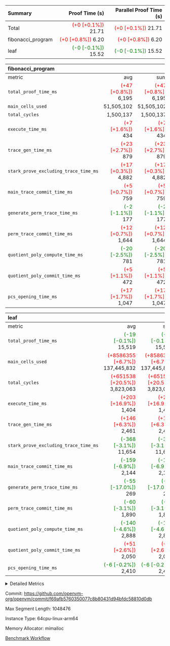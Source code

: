 | Summary | Proof Time (s) | Parallel Proof Time (s) |
|:---|---:|---:|
| Total | <span style='color: red'>(+0 [+0.1%])</span> 21.71 | <span style='color: red'>(+0 [+0.1%])</span> 21.71 |
| fibonacci_program | <span style='color: red'>(+0 [+0.8%])</span> 6.20 | <span style='color: red'>(+0 [+0.8%])</span> 6.20 |
| leaf | <span style='color: green'>(-0 [-0.1%])</span> 15.52 | <span style='color: green'>(-0 [-0.1%])</span> 15.52 |


| fibonacci_program |||||
|:---|---:|---:|---:|---:|
|metric|avg|sum|max|min|
| `total_proof_time_ms ` | <span style='color: red'>(+47 [+0.8%])</span> 6,195 | <span style='color: red'>(+47 [+0.8%])</span> 6,195 | <span style='color: red'>(+47 [+0.8%])</span> 6,195 | <span style='color: red'>(+47 [+0.8%])</span> 6,195 |
| `main_cells_used     ` |  51,505,102 |  51,505,102 |  51,505,102 |  51,505,102 |
| `total_cycles        ` |  1,500,137 |  1,500,137 |  1,500,137 |  1,500,137 |
| `execute_time_ms     ` | <span style='color: red'>(+7 [+1.6%])</span> 434 | <span style='color: red'>(+7 [+1.6%])</span> 434 | <span style='color: red'>(+7 [+1.6%])</span> 434 | <span style='color: red'>(+7 [+1.6%])</span> 434 |
| `trace_gen_time_ms   ` | <span style='color: red'>(+23 [+2.7%])</span> 879 | <span style='color: red'>(+23 [+2.7%])</span> 879 | <span style='color: red'>(+23 [+2.7%])</span> 879 | <span style='color: red'>(+23 [+2.7%])</span> 879 |
| `stark_prove_excluding_trace_time_ms` | <span style='color: red'>(+17 [+0.3%])</span> 4,882 | <span style='color: red'>(+17 [+0.3%])</span> 4,882 | <span style='color: red'>(+17 [+0.3%])</span> 4,882 | <span style='color: red'>(+17 [+0.3%])</span> 4,882 |
| `main_trace_commit_time_ms` | <span style='color: red'>(+5 [+0.7%])</span> 759 | <span style='color: red'>(+5 [+0.7%])</span> 759 | <span style='color: red'>(+5 [+0.7%])</span> 759 | <span style='color: red'>(+5 [+0.7%])</span> 759 |
| `generate_perm_trace_time_ms` | <span style='color: green'>(-2 [-1.1%])</span> 177 | <span style='color: green'>(-2 [-1.1%])</span> 177 | <span style='color: green'>(-2 [-1.1%])</span> 177 | <span style='color: green'>(-2 [-1.1%])</span> 177 |
| `perm_trace_commit_time_ms` | <span style='color: red'>(+12 [+0.7%])</span> 1,644 | <span style='color: red'>(+12 [+0.7%])</span> 1,644 | <span style='color: red'>(+12 [+0.7%])</span> 1,644 | <span style='color: red'>(+12 [+0.7%])</span> 1,644 |
| `quotient_poly_compute_time_ms` | <span style='color: green'>(-20 [-2.5%])</span> 781 | <span style='color: green'>(-20 [-2.5%])</span> 781 | <span style='color: green'>(-20 [-2.5%])</span> 781 | <span style='color: green'>(-20 [-2.5%])</span> 781 |
| `quotient_poly_commit_time_ms` | <span style='color: red'>(+5 [+1.1%])</span> 472 | <span style='color: red'>(+5 [+1.1%])</span> 472 | <span style='color: red'>(+5 [+1.1%])</span> 472 | <span style='color: red'>(+5 [+1.1%])</span> 472 |
| `pcs_opening_time_ms ` | <span style='color: red'>(+17 [+1.7%])</span> 1,047 | <span style='color: red'>(+17 [+1.7%])</span> 1,047 | <span style='color: red'>(+17 [+1.7%])</span> 1,047 | <span style='color: red'>(+17 [+1.7%])</span> 1,047 |

| leaf |||||
|:---|---:|---:|---:|---:|
|metric|avg|sum|max|min|
| `total_proof_time_ms ` | <span style='color: green'>(-19 [-0.1%])</span> 15,519 | <span style='color: green'>(-19 [-0.1%])</span> 15,519 | <span style='color: green'>(-19 [-0.1%])</span> 15,519 | <span style='color: green'>(-19 [-0.1%])</span> 15,519 |
| `main_cells_used     ` | <span style='color: red'>(+8586355 [+6.7%])</span> 137,445,832 | <span style='color: red'>(+8586355 [+6.7%])</span> 137,445,832 | <span style='color: red'>(+8586355 [+6.7%])</span> 137,445,832 | <span style='color: red'>(+8586355 [+6.7%])</span> 137,445,832 |
| `total_cycles        ` | <span style='color: red'>(+651538 [+20.5%])</span> 3,823,063 | <span style='color: red'>(+651538 [+20.5%])</span> 3,823,063 | <span style='color: red'>(+651538 [+20.5%])</span> 3,823,063 | <span style='color: red'>(+651538 [+20.5%])</span> 3,823,063 |
| `execute_time_ms     ` | <span style='color: red'>(+203 [+16.9%])</span> 1,404 | <span style='color: red'>(+203 [+16.9%])</span> 1,404 | <span style='color: red'>(+203 [+16.9%])</span> 1,404 | <span style='color: red'>(+203 [+16.9%])</span> 1,404 |
| `trace_gen_time_ms   ` | <span style='color: red'>(+146 [+6.3%])</span> 2,461 | <span style='color: red'>(+146 [+6.3%])</span> 2,461 | <span style='color: red'>(+146 [+6.3%])</span> 2,461 | <span style='color: red'>(+146 [+6.3%])</span> 2,461 |
| `stark_prove_excluding_trace_time_ms` | <span style='color: green'>(-368 [-3.1%])</span> 11,654 | <span style='color: green'>(-368 [-3.1%])</span> 11,654 | <span style='color: green'>(-368 [-3.1%])</span> 11,654 | <span style='color: green'>(-368 [-3.1%])</span> 11,654 |
| `main_trace_commit_time_ms` | <span style='color: green'>(-159 [-6.9%])</span> 2,144 | <span style='color: green'>(-159 [-6.9%])</span> 2,144 | <span style='color: green'>(-159 [-6.9%])</span> 2,144 | <span style='color: green'>(-159 [-6.9%])</span> 2,144 |
| `generate_perm_trace_time_ms` | <span style='color: green'>(-55 [-17.0%])</span> 269 | <span style='color: green'>(-55 [-17.0%])</span> 269 | <span style='color: green'>(-55 [-17.0%])</span> 269 | <span style='color: green'>(-55 [-17.0%])</span> 269 |
| `perm_trace_commit_time_ms` | <span style='color: green'>(-60 [-3.1%])</span> 1,890 | <span style='color: green'>(-60 [-3.1%])</span> 1,890 | <span style='color: green'>(-60 [-3.1%])</span> 1,890 | <span style='color: green'>(-60 [-3.1%])</span> 1,890 |
| `quotient_poly_compute_time_ms` | <span style='color: green'>(-140 [-4.6%])</span> 2,888 | <span style='color: green'>(-140 [-4.6%])</span> 2,888 | <span style='color: green'>(-140 [-4.6%])</span> 2,888 | <span style='color: green'>(-140 [-4.6%])</span> 2,888 |
| `quotient_poly_commit_time_ms` | <span style='color: red'>(+51 [+2.6%])</span> 2,050 | <span style='color: red'>(+51 [+2.6%])</span> 2,050 | <span style='color: red'>(+51 [+2.6%])</span> 2,050 | <span style='color: red'>(+51 [+2.6%])</span> 2,050 |
| `pcs_opening_time_ms ` | <span style='color: green'>(-6 [-0.2%])</span> 2,410 | <span style='color: green'>(-6 [-0.2%])</span> 2,410 | <span style='color: green'>(-6 [-0.2%])</span> 2,410 | <span style='color: green'>(-6 [-0.2%])</span> 2,410 |



<details>
<summary>Detailed Metrics</summary>

| group | num_segments | keygen_time_ms | commit_exe_time_ms |
| --- | --- | --- | --- |
| fibonacci_program | 1 | 347 | 6 | 

| group | air_name | quotient_deg | interactions | constraints |
| --- | --- | --- | --- | --- |
| fibonacci_program | AccessAdapterAir<16> | 2 | 5 | 14 | 
| fibonacci_program | AccessAdapterAir<2> | 2 | 5 | 14 | 
| fibonacci_program | AccessAdapterAir<32> | 2 | 5 | 14 | 
| fibonacci_program | AccessAdapterAir<4> | 2 | 5 | 14 | 
| fibonacci_program | AccessAdapterAir<64> | 2 | 5 | 14 | 
| fibonacci_program | AccessAdapterAir<8> | 2 | 5 | 14 | 
| fibonacci_program | BitwiseOperationLookupAir<8> | 2 | 2 | 4 | 
| fibonacci_program | MemoryMerkleAir<8> | 2 | 4 | 40 | 
| fibonacci_program | PersistentBoundaryAir<8> | 2 | 3 | 6 | 
| fibonacci_program | PhantomAir | 2 | 3 | 5 | 
| fibonacci_program | Poseidon2PeripheryAir<BabyBearParameters>, 1> | 2 | 1 | 286 | 
| fibonacci_program | ProgramAir | 1 | 1 | 4 | 
| fibonacci_program | RangeTupleCheckerAir<2> | 1 | 1 | 4 | 
| fibonacci_program | VariableRangeCheckerAir | 1 | 1 | 4 | 
| fibonacci_program | VmAirWrapper<Rv32BaseAluAdapterAir, BaseAluCoreAir<4, 8> | 2 | 19 | 43 | 
| fibonacci_program | VmAirWrapper<Rv32BaseAluAdapterAir, LessThanCoreAir<4, 8> | 2 | 17 | 39 | 
| fibonacci_program | VmAirWrapper<Rv32BaseAluAdapterAir, ShiftCoreAir<4, 8> | 2 | 23 | 90 | 
| fibonacci_program | VmAirWrapper<Rv32BranchAdapterAir, BranchEqualCoreAir<4> | 2 | 11 | 25 | 
| fibonacci_program | VmAirWrapper<Rv32BranchAdapterAir, BranchLessThanCoreAir<4, 8> | 2 | 13 | 41 | 
| fibonacci_program | VmAirWrapper<Rv32CondRdWriteAdapterAir, Rv32JalLuiCoreAir> | 2 | 10 | 22 | 
| fibonacci_program | VmAirWrapper<Rv32HintStoreAdapterAir, Rv32HintStoreCoreAir> | 2 | 15 | 17 | 
| fibonacci_program | VmAirWrapper<Rv32JalrAdapterAir, Rv32JalrCoreAir> | 2 | 16 | 20 | 
| fibonacci_program | VmAirWrapper<Rv32LoadStoreAdapterAir, LoadSignExtendCoreAir<4, 8> | 2 | 18 | 33 | 
| fibonacci_program | VmAirWrapper<Rv32LoadStoreAdapterAir, LoadStoreCoreAir<4> | 2 | 17 | 38 | 
| fibonacci_program | VmAirWrapper<Rv32MultAdapterAir, DivRemCoreAir<4, 8> | 2 | 25 | 88 | 
| fibonacci_program | VmAirWrapper<Rv32MultAdapterAir, MulHCoreAir<4, 8> | 2 | 24 | 38 | 
| fibonacci_program | VmAirWrapper<Rv32MultAdapterAir, MultiplicationCoreAir<4, 8> | 2 | 19 | 26 | 
| fibonacci_program | VmAirWrapper<Rv32RdWriteAdapterAir, Rv32AuipcCoreAir> | 2 | 11 | 15 | 
| fibonacci_program | VmConnectorAir | 2 | 3 | 9 | 
| leaf | AccessAdapterAir<2> | 4 | 5 | 12 | 
| leaf | AccessAdapterAir<4> | 4 | 5 | 12 | 
| leaf | AccessAdapterAir<8> | 4 | 5 | 12 | 
| leaf | FriReducedOpeningAir | 4 | 35 | 59 | 
| leaf | NativePoseidon2Air<BabyBearParameters>, 1> | 4 | 31 | 302 | 
| leaf | PhantomAir | 4 | 3 | 4 | 
| leaf | ProgramAir | 1 | 1 | 4 | 
| leaf | VariableRangeCheckerAir | 1 | 1 | 4 | 
| leaf | VmAirWrapper<BranchNativeAdapterAir, BranchEqualCoreAir<1> | 2 | 11 | 23 | 
| leaf | VmAirWrapper<JalNativeAdapterAir, JalCoreAir> | 4 | 7 | 6 | 
| leaf | VmAirWrapper<NativeAdapterAir<2, 0>, PublicValuesCoreAir> | 4 | 11 | 23 | 
| leaf | VmAirWrapper<NativeAdapterAir<2, 1>, FieldArithmeticCoreAir> | 4 | 15 | 23 | 
| leaf | VmAirWrapper<NativeLoadStoreAdapterAir<1>, NativeLoadStoreCoreAir<1> | 4 | 15 | 24 | 
| leaf | VmAirWrapper<NativeVectorizedAdapterAir<4>, FieldExtensionCoreAir> | 4 | 15 | 23 | 
| leaf | VmConnectorAir | 4 | 3 | 8 | 
| leaf | VolatileBoundaryAir | 4 | 4 | 16 | 

| group | air_name | idx | rows | prep_cols | perm_cols | main_cols | cells |
| --- | --- | --- | --- | --- | --- | --- | --- |
| leaf | AccessAdapterAir<2> | 0 | 524,288 |  | 16 | 11 | 14,155,776 | 
| leaf | AccessAdapterAir<4> | 0 | 262,144 |  | 16 | 13 | 7,602,176 | 
| leaf | AccessAdapterAir<8> | 0 | 65,536 |  | 16 | 17 | 2,162,688 | 
| leaf | FriReducedOpeningAir | 0 | 131,072 |  | 76 | 64 | 18,350,080 | 
| leaf | NativePoseidon2Air<BabyBearParameters>, 1> | 0 | 32,768 |  | 36 | 348 | 12,582,912 | 
| leaf | PhantomAir | 0 | 32,768 |  | 8 | 6 | 458,752 | 
| leaf | ProgramAir | 0 | 131,072 |  | 8 | 10 | 2,359,296 | 
| leaf | VariableRangeCheckerAir | 0 | 262,144 | 2 | 8 | 1 | 2,359,296 | 
| leaf | VmAirWrapper<BranchNativeAdapterAir, BranchEqualCoreAir<1> | 0 | 1,048,576 |  | 28 | 23 | 53,477,376 | 
| leaf | VmAirWrapper<JalNativeAdapterAir, JalCoreAir> | 0 | 131,072 |  | 12 | 10 | 2,883,584 | 
| leaf | VmAirWrapper<NativeAdapterAir<2, 0>, PublicValuesCoreAir> | 0 | 64 |  | 16 | 23 | 2,496 | 
| leaf | VmAirWrapper<NativeAdapterAir<2, 1>, FieldArithmeticCoreAir> | 0 | 2,097,152 |  | 20 | 30 | 104,857,600 | 
| leaf | VmAirWrapper<NativeLoadStoreAdapterAir<1>, NativeLoadStoreCoreAir<1> | 0 | 2,097,152 |  | 20 | 31 | 106,954,752 | 
| leaf | VmAirWrapper<NativeVectorizedAdapterAir<4>, FieldExtensionCoreAir> | 0 | 32,768 |  | 20 | 40 | 1,966,080 | 
| leaf | VmConnectorAir | 0 | 2 | 1 | 8 | 4 | 24 | 
| leaf | VolatileBoundaryAir | 0 | 524,288 |  | 8 | 11 | 9,961,472 | 

| group | air_name | segment | rows | prep_cols | perm_cols | main_cols | cells |
| --- | --- | --- | --- | --- | --- | --- | --- |
| fibonacci_program | AccessAdapterAir<8> | 0 | 64 |  | 24 | 17 | 2,624 | 
| fibonacci_program | BitwiseOperationLookupAir<8> | 0 | 65,536 | 3 | 8 | 2 | 655,360 | 
| fibonacci_program | MemoryMerkleAir<8> | 0 | 512 |  | 20 | 32 | 26,624 | 
| fibonacci_program | PersistentBoundaryAir<8> | 0 | 64 |  | 12 | 20 | 2,048 | 
| fibonacci_program | PhantomAir | 0 | 2 |  | 12 | 6 | 36 | 
| fibonacci_program | Poseidon2PeripheryAir<BabyBearParameters>, 1> | 0 | 256 |  | 8 | 300 | 78,848 | 
| fibonacci_program | ProgramAir | 0 | 4,096 |  | 8 | 10 | 73,728 | 
| fibonacci_program | RangeTupleCheckerAir<2> | 0 | 524,288 | 2 | 8 | 1 | 4,718,592 | 
| fibonacci_program | VariableRangeCheckerAir | 0 | 262,144 | 2 | 8 | 1 | 2,359,296 | 
| fibonacci_program | VmAirWrapper<Rv32BaseAluAdapterAir, BaseAluCoreAir<4, 8> | 0 | 1,048,576 |  | 80 | 36 | 121,634,816 | 
| fibonacci_program | VmAirWrapper<Rv32BaseAluAdapterAir, LessThanCoreAir<4, 8> | 0 | 524,288 |  | 40 | 37 | 40,370,176 | 
| fibonacci_program | VmAirWrapper<Rv32BaseAluAdapterAir, ShiftCoreAir<4, 8> | 0 | 2 |  | 52 | 53 | 210 | 
| fibonacci_program | VmAirWrapper<Rv32BranchAdapterAir, BranchEqualCoreAir<4> | 0 | 262,144 |  | 48 | 26 | 19,398,656 | 
| fibonacci_program | VmAirWrapper<Rv32BranchAdapterAir, BranchLessThanCoreAir<4, 8> | 0 | 8 |  | 56 | 32 | 704 | 
| fibonacci_program | VmAirWrapper<Rv32CondRdWriteAdapterAir, Rv32JalLuiCoreAir> | 0 | 131,072 |  | 44 | 18 | 8,126,464 | 
| fibonacci_program | VmAirWrapper<Rv32HintStoreAdapterAir, Rv32HintStoreCoreAir> | 0 | 4 |  | 36 | 26 | 248 | 
| fibonacci_program | VmAirWrapper<Rv32JalrAdapterAir, Rv32JalrCoreAir> | 0 | 16 |  | 36 | 28 | 1,024 | 
| fibonacci_program | VmAirWrapper<Rv32LoadStoreAdapterAir, LoadStoreCoreAir<4> | 0 | 32 |  | 72 | 40 | 3,584 | 
| fibonacci_program | VmAirWrapper<Rv32RdWriteAdapterAir, Rv32AuipcCoreAir> | 0 | 16 |  | 28 | 21 | 784 | 
| fibonacci_program | VmConnectorAir | 0 | 2 | 1 | 12 | 4 | 32 | 

| group | idx | trace_gen_time_ms | total_proof_time_ms | total_cycles | total_cells | stark_prove_excluding_trace_time_ms | quotient_poly_compute_time_ms | quotient_poly_commit_time_ms | perm_trace_commit_time_ms | pcs_opening_time_ms | main_trace_commit_time_ms | main_cells_used | generate_perm_trace_time_ms | execute_time_ms |
| --- | --- | --- | --- | --- | --- | --- | --- | --- | --- | --- | --- | --- | --- | --- |
| leaf | 0 | 2,461 | 15,519 | 3,823,063 | 340,134,360 | 11,654 | 2,888 | 2,050 | 1,890 | 2,410 | 2,144 | 137,445,832 | 269 | 1,404 | 

| group | segment | trace_gen_time_ms | total_proof_time_ms | total_cycles | total_cells | stark_prove_excluding_trace_time_ms | quotient_poly_compute_time_ms | quotient_poly_commit_time_ms | perm_trace_commit_time_ms | pcs_opening_time_ms | main_trace_commit_time_ms | main_cells_used | generate_perm_trace_time_ms | execute_time_ms |
| --- | --- | --- | --- | --- | --- | --- | --- | --- | --- | --- | --- | --- | --- | --- |
| fibonacci_program | 0 | 879 | 6,195 | 1,500,137 | 197,453,854 | 4,882 | 781 | 472 | 1,644 | 1,047 | 759 | 51,505,102 | 177 | 434 | 

</details>


Commit: https://github.com/openvm-org/openvm/commit/f69afb5760350077c8b80431d94bfdc58810d0db

Max Segment Length: 1048476

Instance Type: 64cpu-linux-arm64

Memory Allocator: mimalloc

[Benchmark Workflow](https://github.com/openvm-org/openvm/actions/runs/12645171080)
